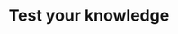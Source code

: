 ---
title: Test your knowledge
description: Test everything you have learned so far - syntax, data types and operators.
---